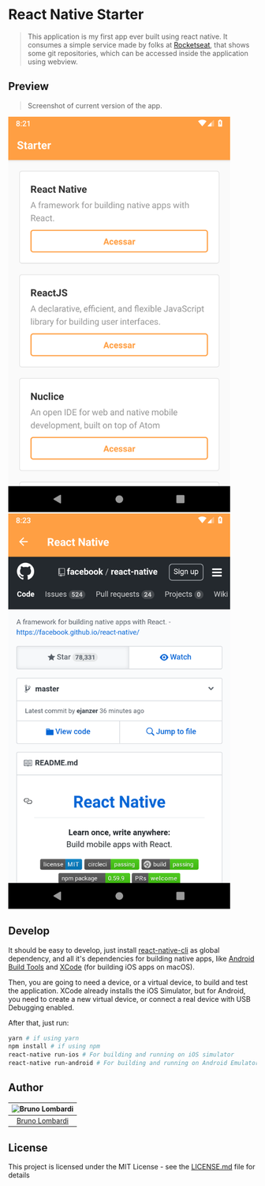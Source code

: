 # React Native Starter
> This application is my first app ever built using react native.
It consumes a simple service made by folks at [Rocketseat](https://github.com/Rocketseat), that shows some git repositories, which can be accessed inside the application using webview.

## Preview
> Screenshot of current version of the app.

<img src="preview/screenshot.png" width="450px" />
<img src="preview/screenshot2.png" width="450px" />

## Develop
It should be easy to develop, just install [react-native-cli](https://www.npmjs.com/package/react-native-cli) as global dependency, and all it's dependencies for building native apps, like [Android Build Tools](https://github.com/codepath/android_guides/wiki/Installing-Android-SDK-Tools) and [XCode](https://developer.apple.com/xcode/) (for building iOS apps on macOS).

Then, you are going to need a device, or a virtual device, to build and test the application. XCode already installs the iOS Simulator, but for Android, you need to create a new virtual device, or connect a real device with USB Debugging enabled.

After that, just run:
```sh
yarn # if using yarn
npm install # if using npm
react-native run-ios # For building and running on iOS simulator
react-native run-android # For building and running on Android Emulator
```

## Author

| ![Bruno Lombardi](https://avatars2.githubusercontent.com/u/7153294?s=150&v=4)|
|:---------------------:|
|  [Bruno Lombardi](https://github.com/bruno-lombardi)   |

## License

This project is licensed under the MIT License - see the [LICENSE.md](LICENSE.md) file for details